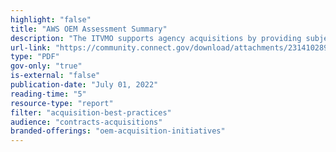 ```yaml
---
highlight: "false"
title: "AWS OEM Assessment Summary"
description: "The ITVMO supports agency acquisitions by providing subject matter expertise on IT vendors. This document highlights common challenges agencies identifies when acquiring AWS products and services."
url-link: "https://community.connect.gov/download/attachments/2314102898/AWS%20-%20Vendor%20Assessment%20Summary.pdf?api=v2"
type: "PDF"
gov-only: "true"
is-external: "false"
publication-date: "July 01, 2022"
reading-time: "5"
resource-type: "report"
filter: "acquisition-best-practices"
audience: "contracts-acquisitions"
branded-offerings: "oem-acquisition-initiatives"
---
```

